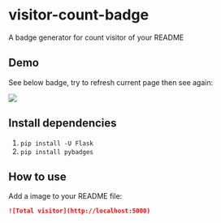 # visitor-count-badge
A badge generator for count visitor of your README

## Demo
See below badge, try to refresh current page then see again:

![](http://149.28.189.64:5000/)

## Install dependencies

1. `pip install -U Flask`
2. `pip install pybadges`

## How to use

Add a image to your README file:

```markdown
![Total visitor](http://localhost:5000)
```
